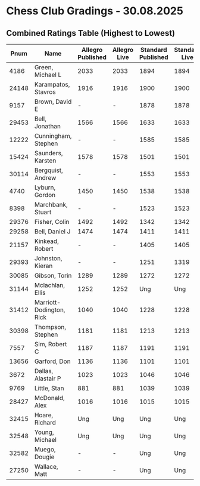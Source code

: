 # Chess Club Gradings - 30.08.2025

## Combined Ratings Table (Highest to Lowest)

| Pnum  | Name                     | Allegro Published | Allegro Live | Standard Published | Standard Live | Highest Rating |
| ----- | ------------------------ | ----------------- | ------------ | ------------------ | ------------- | -------------- |
| 4186  | Green, Michael L         | 2033              | 2033         | 1894               | 1894          | 2033           |
| 24148 | Karampatos, Stavros      | 1916              | 1916         | 1900               | 1900          | 1916           |
| 9157  | Brown, David E           | -                 | -            | 1878               | 1878          | 1878           |
| 29453 | Bell, Jonathan           | 1566              | 1566         | 1633               | 1633          | 1633           |
| 12222 | Cunningham, Stephen      | -                 | -            | 1585               | 1585          | 1585           |
| 15424 | Saunders, Karsten        | 1578              | 1578         | 1501               | 1501          | 1578           |
| 30114 | Bergquist, Andrew        | -                 | -            | 1553               | 1553          | 1553           |
| 4740  | Lyburn, Gordon           | 1450              | 1450         | 1538               | 1538          | 1538           |
| 8398  | Marchbank, Stuart        | -                 | -            | 1523               | 1523          | 1523           |
| 29376 | Fisher, Colin            | 1492              | 1492         | 1342               | 1342          | 1492           |
| 29258 | Bell, Daniel J           | 1474              | 1474         | 1411               | 1411          | 1474           |
| 21157 | Kinkead, Robert          | -                 | -            | 1405               | 1405          | 1405           |
| 29393 | Johnston, Kieran         | -                 | -            | 1251               | 1319          | 1319           |
| 30085 | Gibson, Torin            | 1289              | 1289         | 1272               | 1272          | 1289           |
| 31144 | Mclachlan, Ellis         | 1252              | 1252         | Ung                | Ung           | 1252           |
| 31412 | Marriott-Dodington, Rick | 1040              | 1040         | 1228               | 1228          | 1228           |
| 30398 | Thompson, Stephen        | 1181              | 1181         | 1213               | 1213          | 1213           |
| 7557  | Sim, Robert C            | 1187              | 1187         | 1191               | 1191          | 1191           |
| 13656 | Garford, Don             | 1136              | 1136         | 1101               | 1101          | 1136           |
| 3672  | Dallas, Alastair P       | 1023              | 1023         | 1046               | 1046          | 1046           |
| 9769  | Little, Stan             | 881               | 881          | 1039               | 1039          | 1039           |
| 28427 | McDonald, Alex           | 1016              | 1016         | 1015               | 1015          | 1016           |
| 32415 | Hoare, Richard           | Ung               | Ung          | Ung                | Ung           | Ung            |
| 32548 | Young, Michael           | Ung               | Ung          | Ung                | Ung           | Ung            |
| 32582 | Muego, Dougie            | -                 | -            | Ung                | Ung           | Ung            |
| 27250 | Wallace, Matt            | -                 | -            | Ung                | Ung           | Ung            |
